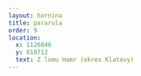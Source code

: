 ```yaml
---
layout: hornina
title: pararula
order: 9
location:
  x: 1126046
  y: 818712
  text: Z lomu Hamr (okres Klatovy)
---
```


